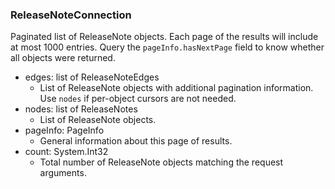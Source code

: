 ### ReleaseNoteConnection
Paginated list of ReleaseNote objects. Each page of the results will include at most 1000 entries. Query the `pageInfo.hasNextPage` field to know whether all objects were returned.

- edges: list of ReleaseNoteEdges
  - List of ReleaseNote objects with additional pagination information. Use `nodes` if per-object cursors are not needed.
- nodes: list of ReleaseNotes
  - List of ReleaseNote objects.
- pageInfo: PageInfo
  - General information about this page of results.
- count: System.Int32
  - Total number of ReleaseNote objects matching the request arguments.
